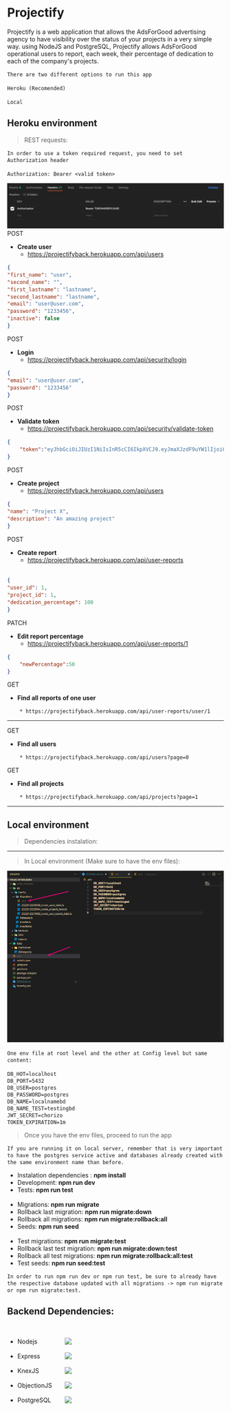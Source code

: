 # Projectify
Projectify is a web application that allows the AdsForGood advertising agency to have visibility over
the status of your projects in a very simple way. using NodeJS and PostgreSQL, Projectify
allows AdsForGood operational users to report, each week, their percentage of dedication to each of the company's projects.

```
There are two different options to run this app

Heroku (Recomended)

Local
```
## Heroku environment
> REST requests:

```
In order to use a token required request, you need to set Authorization header

Authorization: Bearer <valid token>
```
!["Referemce"](./Screenshots/auth.png)
POST
* **Create user**
    * https://projectifyback.herokuapp.com/api/users

``` JSON
{
"first_name": "user",
"second_name": "",
"first_lastname": "lastname",
"second_lastname": "lastname",
"email": "user@user.com",
"password": "1233456",
"inactive": false
}
```

POST
* **Login**
    * https://projectifyback.herokuapp.com/api/security/login
``` JSON
{
"email": "user@user.com",
"password": "1233456"
}
```


POST
* **Validate token**
    * https://projectifyback.herokuapp.com/api/security/validate-token
```JSON
{
    "token":"eyJhbGciOiJIUzI1NiIsInR5cCI6IkpXVCJ9.eyJmaXJzdF9uYW1lIjoiQW5kcmVzIiwiZmlyc3RfbGFzdG5hbWUiOiJDb3JyZWRvciIsImVtYWlsIjoienp6QGUuY29tIiwiaW5hY3RpdmUiOmZhbHNlLCJpYXQiOjE2NDI5OTA0NDcsImV4cCI6MTY0Mjk5MDQ2Mn0.Rw4vYw_lGmReIj4IN6x7noIGEF-FRX7tMi3Nbu0jNv8"
}
```
POST
* **Create project**
    * https://projectifyback.herokuapp.com/api/users
```JSON
{
"name": "Project X",
"description": "An amazing project"
}
```
POST
* **Create report**
    * https://projectifyback.herokuapp.com/api/user-reports
```JSON

{
"user_id": 1,
"project_id": 1,
"dedication_percentage": 100
}
```

PATCH
* **Edit report percentage**
    * https://projectifyback.herokuapp.com/api/user-reports/1
```JSON
{
    "newPercentage":50
}
```

GET
* **Find all reports of one user**
```
    * https://projectifyback.herokuapp.com/api/user-reports/user/1

```
---

GET
* **Find all users**
```
    * https://projectifyback.herokuapp.com/api/users?page=0

```

GET
* **Find all projects**
```
    * https://projectifyback.herokuapp.com/api/projects?page=1

```
---


## Local environment

> Dependencies instalation:
---
> In Local environment (Make sure to have the env files):

!["Referemce"](./Screenshots/envreference.png)
```
One env file at root level and the other at Config level but same
content:

DB_HOT=localhost
DB_PORT=5432
DB_USER=postgres
DB_PASSWORD=postgres
DB_NAME=localnamebd
DB_NAME_TEST=testingbd
JWT_SECRET=chorizo
TOKEN_EXPIRATION=1m
```
> Once you have the env files, proceed to run the app
```
If you are running it on local server, remember that is very important to have the postgres service active and databases already created with the same environment name than before.
```
<ul>
<li>Instalation dependencies : <strong>npm install</strong></li>
<li>Development: <strong>npm run dev</strong></li>
<li>Tests: <strong>npm run test</strong></li>
<br>
<li>Migrations: <strong>npm run migrate</strong></li>
<li>Rollback last migration: <strong>npm run migrate:down</strong></li>
<li>Rollback all migrations: <strong>npm run migrate:rollback:all</strong></li>
<li>Seeds: <strong>npm run seed</strong></li>
<br>
<li>Test migrations: <strong>npm run migrate:test</strong></li>
<li>Rollback last test migration: <strong>npm run migrate:down:test</strong></li>
<li>Rollback all test migrations: <strong>npm run migrate:rollback:all:test</strong></li>
<li>Test seeds: <strong>npm run seed:test</strong></li>
</ul>

```
In order to run npm run dev or npm run test, be sure to already have the respective database updated with all migrations -> npm run migrate or npm run migrate:test.
```
## Backend Dependencies:
<br>
<ul>
<li><div style="display:flex; justify-content:space-between; width:150px;">Nodejs <img width="40px" src="https://cdn.pixabay.com/photo/2015/04/23/17/41/node-js-736399_960_720.png"></img></div></li>
<br>
<li><div style="display:flex; justify-content:space-between; width:150px;">Express <img width="40px" src="https://expressjs.com/images/express-facebook-share.png"></img></div></li>
<br>
<li><div style="display:flex; justify-content:space-between; width:150px;">KnexJS <img width="40px" src="https://miro.medium.com/max/1035/1*k0QFBnA2btydUOh7Lwc4wQ.png"></img></div></li>
<br>
<li><div style="display:flex; justify-content:space-between; width:150px;">ObjectionJS <img width="40px" src="https://res.cloudinary.com/practicaldev/image/fetch/s--HYqE1Jzx--/c_limit%2Cf_auto%2Cfl_progressive%2Cq_auto%2Cw_880/https://miro.medium.com/max/832/1%2AxoIcN0IG7F9EV4IJIxb4ag.png"></img></div></li>
<br>
<li><div style="display:flex; justify-content:space-between; width:150px;">PostgreSQL <img width="40px" src="https://download.logo.wine/logo/PostgreSQL/PostgreSQL-Logo.wine.png"></img></div></li>
</ul>
